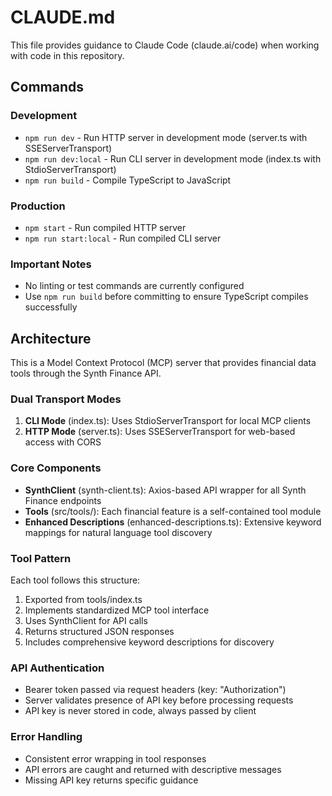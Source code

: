 # CLAUDE.md

This file provides guidance to Claude Code (claude.ai/code) when working with code in this repository.

## Commands

### Development
- `npm run dev` - Run HTTP server in development mode (server.ts with SSEServerTransport)
- `npm run dev:local` - Run CLI server in development mode (index.ts with StdioServerTransport)
- `npm run build` - Compile TypeScript to JavaScript

### Production
- `npm start` - Run compiled HTTP server
- `npm run start:local` - Run compiled CLI server

### Important Notes
- No linting or test commands are currently configured
- Use `npm run build` before committing to ensure TypeScript compiles successfully

## Architecture

This is a Model Context Protocol (MCP) server that provides financial data tools through the Synth Finance API.

### Dual Transport Modes
1. **CLI Mode** (index.ts): Uses StdioServerTransport for local MCP clients
2. **HTTP Mode** (server.ts): Uses SSEServerTransport for web-based access with CORS

### Core Components
- **SynthClient** (synth-client.ts): Axios-based API wrapper for all Synth Finance endpoints
- **Tools** (src/tools/): Each financial feature is a self-contained tool module
- **Enhanced Descriptions** (enhanced-descriptions.ts): Extensive keyword mappings for natural language tool discovery

### Tool Pattern
Each tool follows this structure:
1. Exported from tools/index.ts
2. Implements standardized MCP tool interface
3. Uses SynthClient for API calls
4. Returns structured JSON responses
5. Includes comprehensive keyword descriptions for discovery

### API Authentication
- Bearer token passed via request headers (key: "Authorization")
- Server validates presence of API key before processing requests
- API key is never stored in code, always passed by client

### Error Handling
- Consistent error wrapping in tool responses
- API errors are caught and returned with descriptive messages
- Missing API key returns specific guidance